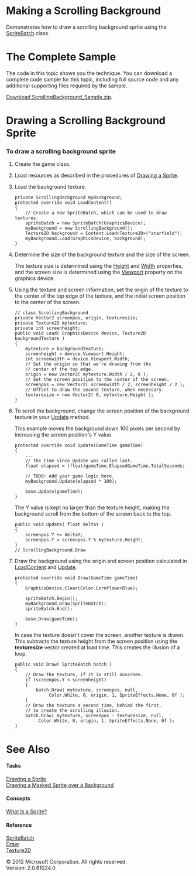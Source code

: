 ﻿

# Making a Scrolling Background

Demonstrates how to draw a scrolling background sprite using the [SpriteBatch](T_Microsoft_Xna_Framework_Graphics_SpriteBatch.md) class.

# The Complete Sample

The code in this topic shows you the technique. You can download a complete code sample for this topic, including full source code and any additional supporting files required by the sample.

[Download ScrollingBackground_Sample.zip](http://go.microsoft.com/fwlink/?LinkId=258726).

# Drawing a Scrolling Background Sprite

### To draw a scrolling background sprite

1.  Create the game class.
    
2.  Load resources as described in the procedures of [Drawing a Sprite](2DGraphicsHowTo_Draw_Sprite.md).
    
3.  Load the background texture.
    
    ```
    private ScrollingBackground myBackground;
    protected override void LoadContent()
    {
        // Create a new SpriteBatch, which can be used to draw textures.
        spriteBatch = new SpriteBatch(GraphicsDevice);
        myBackground = new ScrollingBackground();
        Texture2D background = Content.Load<Texture2D>("starfield");
        myBackground.Load(GraphicsDevice, background);
    }
    ```
    
4.  Determine the size of the background texture and the size of the screen.
    
    The texture size is determined using the [Height](P_Microsoft_Xna_Framework_Graphics_Texture2D_Height.md) and [Width](P_Microsoft_Xna_Framework_Graphics_Texture2D_Width.md) properties, and the screen size is determined using the [Viewport](P_Microsoft_Xna_Framework_Graphics_GraphicsDevice_Viewport.md) property on the graphics device.
    
5.  Using the texture and screen information, set the origin of the texture to the center of the top edge of the texture, and the initial screen position to the center of the screen.
    
    ```
    // class ScrollingBackground
    private Vector2 screenpos, origin, texturesize;
    private Texture2D mytexture;
    private int screenheight;
    public void Load( GraphicsDevice device, Texture2D backgroundTexture )
    {
        mytexture = backgroundTexture;
        screenheight = device.Viewport.Height;
        int screenwidth = device.Viewport.Width;
        // Set the origin so that we're drawing from the 
        // center of the top edge.
        origin = new Vector2( mytexture.Width / 2, 0 );
        // Set the screen position to the center of the screen.
        screenpos = new Vector2( screenwidth / 2, screenheight / 2 );
        // Offset to draw the second texture, when necessary.
        texturesize = new Vector2( 0, mytexture.Height );
    }
    ```
    
6.  To scroll the background, change the screen position of the background texture in your [Update](M_Microsoft_Xna_Framework_Game_Update.md) method.
    
    This example moves the background down 100 pixels per second by increasing the screen position's Y value.
    
    ```
    protected override void Update(GameTime gameTime)
    {
        ...
        // The time since Update was called last.
        float elapsed = (float)gameTime.ElapsedGameTime.TotalSeconds;
    
        // TODO: Add your game logic here.
        myBackground.Update(elapsed * 100);
    
        base.Update(gameTime);
    }
    ```
    
    The Y value is kept no larger than the texture height, making the background scroll from the bottom of the screen back to the top.
    
    ```
    public void Update( float deltaY )
    {
        screenpos.Y += deltaY;
        screenpos.Y = screenpos.Y % mytexture.Height;
    }
    // ScrollingBackground.Draw
    ```
    
7.  Draw the background using the origin and screen position calculated in [LoadContent](M_MXF_Game_LoadContent.md) and [Update](M_Microsoft_Xna_Framework_Game_Update.md).
    
    ```
    protected override void Draw(GameTime gameTime)
    {
        GraphicsDevice.Clear(Color.CornflowerBlue);
    
        spriteBatch.Begin();
        myBackground.Draw(spriteBatch);
        spriteBatch.End();
    
        base.Draw(gameTime);
    }
    ```
    
    In case the texture doesn't cover the screen, another texture is drawn. This subtracts the texture height from the screen position using the **texturesize** vector created at load time. This creates the illusion of a loop.
    
    ```
    public void Draw( SpriteBatch batch )
    {
        // Draw the texture, if it is still onscreen.
        if (screenpos.Y < screenheight)
        {
            batch.Draw( mytexture, screenpos, null,
                 Color.White, 0, origin, 1, SpriteEffects.None, 0f );
        }
        // Draw the texture a second time, behind the first,
        // to create the scrolling illusion.
        batch.Draw( mytexture, screenpos - texturesize, null,
             Color.White, 0, origin, 1, SpriteEffects.None, 0f );
    }
    ```
    

# See Also

#### Tasks

[Drawing a Sprite](2DGraphicsHowTo_Draw_Sprite.md)  
[Drawing a Masked Sprite over a Background](2DGraphicsHowTo_Draw_Sprite_Background.md)  

#### Concepts

[What Is a Sprite?](Sprite_Overview.md)  

#### Reference

[SpriteBatch](T_Microsoft_Xna_Framework_Graphics_SpriteBatch.md)  
[Draw](O_M_Microsoft_Xna_Framework_Graphics_SpriteBatch_Draw.md)  
[Texture2D](T_Microsoft_Xna_Framework_Graphics_Texture2D.md)  

© 2012 Microsoft Corporation. All rights reserved.  
Version: 2.0.61024.0